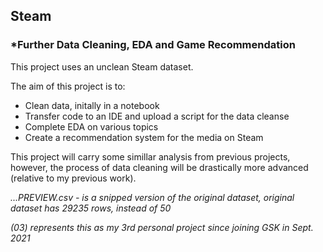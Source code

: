 ## Steam

### *Further Data Cleaning, EDA and Game Recommendation

This project uses an unclean Steam dataset.

The aim of this project is to:
- Clean data, initally in a notebook
- Transfer code to an IDE and upload a script for the data cleanse
- Complete EDA on various topics
- Create a recommendation system for the media on Steam

This project will carry some simillar analysis from previous projects, however, the process of data cleaning will be drastically more advanced (relative to my previous work).


*...PREVIEW.csv - is a snipped version of the original dataset, original dataset has 29235 rows, instead of 50*

*(03) represents this as my 3rd personal project since joining GSK in Sept. 2021*
